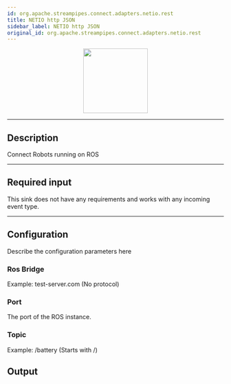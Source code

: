 ```yaml
---
id: org.apache.streampipes.connect.adapters.netio.rest
title: NETIO http JSON
sidebar_label: NETIO http JSON
original_id: org.apache.streampipes.connect.adapters.netio.rest
---
```


<!--
  ~ Licensed to the Apache Software Foundation (ASF) under one or more
  ~ contributor license agreements.  See the NOTICE file distributed with
  ~ this work for additional information regarding copyright ownership.
  ~ The ASF licenses this file to You under the Apache License, Version 2.0
  ~ (the "License"); you may not use this file except in compliance with
  ~ the License.  You may obtain a copy of the License at
  ~
  ~    http://www.apache.org/licenses/LICENSE-2.0
  ~
  ~ Unless required by applicable law or agreed to in writing, software
  ~ distributed under the License is distributed on an "AS IS" BASIS,
  ~ WITHOUT WARRANTIES OR CONDITIONS OF ANY KIND, either express or implied.
  ~ See the License for the specific language governing permissions and
  ~ limitations under the License.
  ~
  -->



<p align="center"> 
    <img src="/docs/img/pipeline-elements/org.apache.streampipes.connect.adapters.netio.rest/icon.png" width="150px;" class="pe-image-documentation"/>
</p>

***

## Description

Connect Robots running on ROS


***

## Required input

This sink does not have any requirements and works with any incoming event type.

***

## Configuration

Describe the configuration parameters here

### Ros Bridge

Example: test-server.com (No protocol)

### Port

The port of the ROS instance.

### Topic

Example: /battery (Starts with /)


## Output

